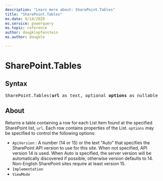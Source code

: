 ```yaml
---
description: "Learn more about: SharePoint.Tables"
title: "SharePoint.Tables"
ms.date: 9/14/2020
ms.service: powerquery
ms.topic: reference
author: dougklopfenstein
ms.author: dougklo

---
```

# SharePoint.Tables

## Syntax

<pre>
SharePoint.Tables(<b>url</b> as text, optional <b>options</b> as nullable record) as table
</pre>

## About

Returns a table containing a row for each List item found at the specified SharePoint list, `url`. Each row contains properties of the List. `options` may be specified to control the following options: 

* `ApiVersion` : A number (14 or 15) or the text &quot;Auto&quot; that specifies the SharePoint API version to use for this site. When not specified, API version 14 is used. When Auto is specified, the server version will be automatically discovered if possible, otherwise version defaults to 14. Non-English SharePoint sites require at least version 15. 
* `Implementation`
* `ViewMode`
  
